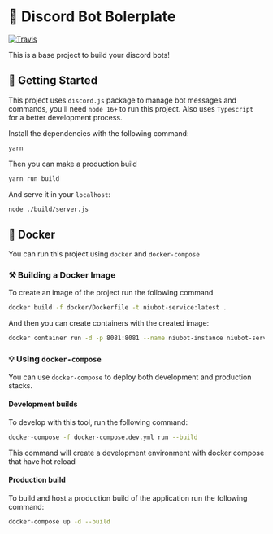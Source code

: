 # 🤖 Discord Bot Bolerplate

[![Travis](https://app.travis-ci.com/migpalg/discord-bot-boilerplate.svg?branch=main)](https://app.travis-ci.com/migpalg/discord-bot-boilerplate)

This is a base project to build your discord bots!

## 🚀 Getting Started

This project uses `discord.js` package to manage bot messages and commands, you'll need `node 16+` to run this project. Also uses `Typescript` for a better development process. 

Install the dependencies with the following command:

```bash
yarn
```

Then you can make a production build

```bash
yarn run build
```

And serve it in your `localhost`:

```bash
node ./build/server.js
```

## 🐳 Docker

You can run this project using `docker` and `docker-compose`

### ⚒️ Building a Docker Image

To create an image of the project run the following command

```bash
docker build -f docker/Dockerfile -t niubot-service:latest .
```

And then you can create containers with the created image:

```bash
docker container run -d -p 8081:8081 --name niubot-instance niubot-service:latest
```

### 💡 Using `docker-compose`

You can use `docker-compose` to deploy both development and production stacks.

#### Development builds

To develop with this tool, run the following command:

```bash
docker-compose -f docker-compose.dev.yml run --build
```

This command will create a development environment with docker compose that have hot reload

#### Production build

To build and host a production build of the application run the following command:

```bash
docker-compose up -d --build
```
